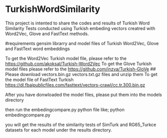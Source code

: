 # TurkishWordSimilarity
This project is intented to share the codes and results of Turkish Word Similarity Tests conducted using Turkish embeding vectors creatred with Word2Vec, Glove and FastText methods.

#requirements
gensim librarry and 
model files of Turkish Word2Vec, Glove and FastText word embeddings

To get the Word2Vec Turkish model file, please refer to the https://github.com/akoksal/Turkish-Word2Vec
To get the Glove Turkish model files please refer to the https://github.com/inzva/Turkish-GloVe ## Please download vectors.bin.gz vectors.txt.gz files and unzip them
To get the model file of FastText Turkish https://dl.fbaipublicfiles.com/fasttext/vectors-crawl/cc.tr.300.bin.gz

After you have donwloaded the model files, please put them into the models directory

then run the embedingcompare.py python file like;
python embedingcompare.py

you will get the results of the similarity tests of SimTurk and RG65_Turkce datasets for each model under the results directory.
